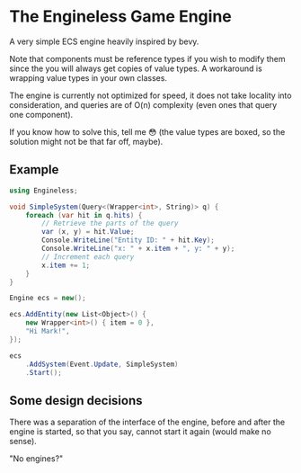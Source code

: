# The Engineless Game Engine

A very simple ECS engine heavily inspired by bevy.

Note that components must be reference types if you wish to modify them
since the you will always get copies of value types.
A workaround is wrapping value types in your own classes.

The engine is currently not optimized for speed, it does not take
locality into consideration, and queries are of O(n) complexity (even
ones that query one component).

If you know how to solve this, tell me 😳 (the value types are boxed, so
the solution might not be that far off, maybe).

## Example
```cs
using Engineless;

void SimpleSystem(Query<(Wrapper<int>, String)> q) {
    foreach (var hit in q.hits) {
        // Retrieve the parts of the query
        var (x, y) = hit.Value;
        Console.WriteLine("Entity ID: " + hit.Key);
        Console.WriteLine("x: " + x.item + ", y: " + y);
        // Increment each query
        x.item += 1;
    }
}

Engine ecs = new();

ecs.AddEntity(new List<Object>() {
    new Wrapper<int>() { item = 0 },
    "Hi Mark!",
});

ecs
    .AddSystem(Event.Update, SimpleSystem)
    .Start();
```

## Some design decisions
There was a separation of the interface of the engine, before and after
the engine is started, so that you say, cannot start it again (would make
no sense).

"No engines?"

